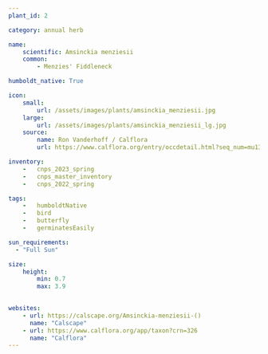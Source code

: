 ```yaml
---
plant_id: 2

category: annual herb

name: 
    scientific: Amsinckia menziesii
    common: 
        - Menzies' Fiddleneck 

humboldt_native: True

icon: 
    small: 
        url: /assets/images/plants/amsinckia_menziesii.jpg 
    large: 
        url: /assets/images/plants/amsinckia_menziesii_lg.jpg 
    source: 
        name: Ron Vanderhoff / Calflora
        url: https://www.calflora.org/entry/occdetail.html?seq_num=mu13475 

inventory: 
    -   cnps_2023_spring
    -   cnps_master_inventory
    -   cnps_2022_spring

tags:  
    -   humboldtNative
    -   bird
    -   butterfly
    -   germinatesEasily

sun_requirements:
  - "Full Sun"

size:
    height: 
        min: 0.7
        max: 3.9
 

websites:
    - url: https://calscape.org/Amsinckia-menziesii-() 
      name: "Calscape"
    - url: https://www.calflora.org/app/taxon?crn=326
      name: "Calflora"
---
```

